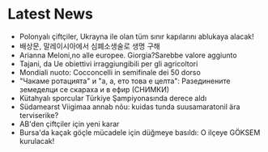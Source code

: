 # Latest News
-  Polonyalı çiftçiler, Ukrayna ile olan tüm sınır kapılarını ablukaya alacak!
-  배상문, 말레이시아에서 심폐소생술로 생명 구해
-  Arianna Meloni,no alle europee. Giorgia?Sarebbe valore aggiunto
-  Tajani, da Ue obiettivi irraggiungibili per gli agricoltori
-  Mondiali nuoto: Cocconcelli in semifinale dei 50 dorso
-  "Чакаме ротацията" и "а, a, ето това е целта": Разединените земеделци се скараха и в ефир (СНИМКИ)
-  Kütahyalı sporcular Türkiye Şampiyonasında derece aldı
-  Südamearst Viigimaa annab nõu: kuidas tunda suusamaratonil ära terviserike?
-  AB'den çiftçiler için yeni karar
-  Bursa'da kaçak göçle mücadele için düğmeye basıldı: O ilçeye GÖKSEM kurulacak!
